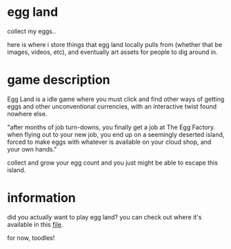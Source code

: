 # egg land
 collect my eggs..

 here is where i store things that egg land locally pulls from (whether that be images, videos, etc), and eventually art assets for people to dig around in.

 # game description

 Egg Land is a idle game where you must click and find other ways of getting eggs and other unconventional currencies, with an interactive twist found nowhere else.
 
 "after months of job turn-downs, you finally get a job at The Egg Factory. when flying out to your new job, you end up on a seemingly deserted island, forced to make eggs with whatever is available on your cloud shop, and your own hands."
 
 collect and grow your egg count and you just might be able to escape this island.

# information

 did you actually want to play egg land? you can check out where it's available in this [file](https://github.com/katakatakombe/eggland/blob/main/gameinfo/gamelinks.md).

 for now, toodles!